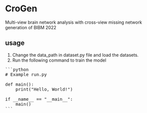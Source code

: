 # CroGen

Multi-view brain network analysis with cross-view missing network generation of BIBM 2022

## usage

1. Change the data_path in dataset.py file and load the datasets.
2. Run the following command to train the model
<pre>
```python
# Example run.py

def main():
    print("Hello, World!")

if __name__ == "__main__":
    main()
```
</pre>
